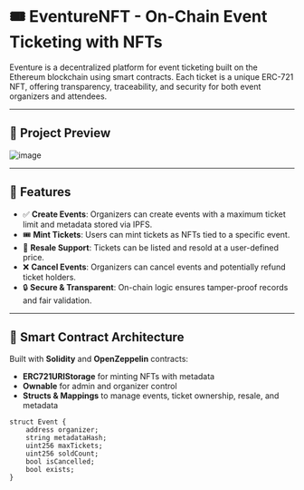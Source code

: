 # 🎟️ EventureNFT - On-Chain Event Ticketing with NFTs

Eventure is a decentralized platform for event ticketing built on the Ethereum blockchain using smart contracts. Each ticket is a unique ERC-721 NFT, offering transparency, traceability, and security for both event organizers and attendees.

---

## 📸 Project Preview

![image](https://github.com/user-attachments/assets/ed10236f-fc6b-4e38-8391-8a9a4330a944)


---

## 🚀 Features

- ✅ **Create Events**: Organizers can create events with a maximum ticket limit and metadata stored via IPFS.
- 🎟️ **Mint Tickets**: Users can mint tickets as NFTs tied to a specific event.
- 🔄 **Resale Support**: Tickets can be listed and resold at a user-defined price.
- ❌ **Cancel Events**: Organizers can cancel events and potentially refund ticket holders.
- 🔒 **Secure & Transparent**: On-chain logic ensures tamper-proof records and fair validation.

---

## 🧠 Smart Contract Architecture

Built with **Solidity** and **OpenZeppelin** contracts:
- **ERC721URIStorage** for minting NFTs with metadata
- **Ownable** for admin and organizer control
- **Structs & Mappings** to manage events, ticket ownership, resale, and metadata

```solidity
struct Event {
    address organizer;
    string metadataHash;
    uint256 maxTickets;
    uint256 soldCount;
    bool isCancelled;
    bool exists;
}
